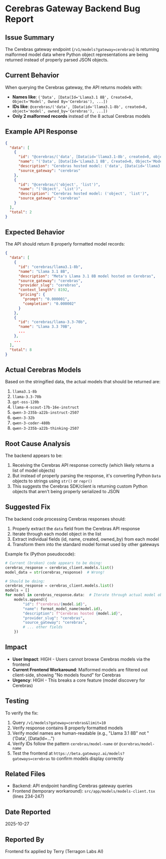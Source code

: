 # Cerebras Gateway Backend Bug Report

## Issue Summary
The Cerebras gateway endpoint (`/v1/models?gateway=cerebras`) is returning malformed model data where Python object representations are being returned instead of properly parsed JSON objects.

## Current Behavior
When querying the Cerebras gateway, the API returns models with:
- **Names like**: `('Data', [Data(Id='Llama3.1 8B', Created=0, Object='Model', Owned By='Cerebras'), ...])`
- **IDs like**: `@cerebras/('data', [Data(id='llama3.1-8b', created=0, object='model', owned_by='Cerebras'), ...])`
- **Only 2 malformed records** instead of the 8 actual Cerebras models

## Example API Response
```json
{
  "data": [
    {
      "id": "@cerebras/('data', [Data(id='llama3.1-8b', created=0, object='model', owned_by='Cerebras'), ...])",
      "name": "('Data', [Data(Id='Llama3.1 8B', Created=0, Object='Model', Owned By='Cerebras'), ...])",
      "description": "Cerebras hosted model: ('data', [Data(id='llama3.1-8b', ...)])",
      "source_gateway": "cerebras"
    },
    {
      "id": "@cerebras/('object', 'list')",
      "name": "('Object', 'List')",
      "description": "Cerebras hosted model: ('object', 'list')",
      "source_gateway": "cerebras"
    }
  ],
  "total": 2
}
```

## Expected Behavior
The API should return 8 properly formatted model records:

```json
{
  "data": [
    {
      "id": "cerebras/llama3.1-8b",
      "name": "Llama 3.1 8B",
      "description": "Meta's Llama 3.1 8B model hosted on Cerebras",
      "source_gateway": "cerebras",
      "provider_slug": "cerebras",
      "context_length": 8192,
      "pricing": {
        "prompt": "0.000001",
        "completion": "0.000002"
      }
    },
    {
      "id": "cerebras/llama-3.3-70b",
      "name": "Llama 3.3 70B",
      ...
    },
    ...
  ],
  "total": 8
}
```

## Actual Cerebras Models
Based on the stringified data, the actual models that should be returned are:
1. `llama3.1-8b`
2. `llama-3.3-70b`
3. `gpt-oss-120b`
4. `llama-4-scout-17b-16e-instruct`
5. `qwen-3-235b-a22b-instruct-2507`
6. `qwen-3-32b`
7. `qwen-3-coder-480b`
8. `qwen-3-235b-a22b-thinking-2507`

## Root Cause Analysis
The backend appears to be:
1. Receiving the Cerebras API response correctly (which likely returns a list of model objects)
2. But instead of properly parsing the response, it's converting Python `Data` objects to strings using `str()` or `repr()`
3. This suggests the Cerebras SDK/client is returning custom Python objects that aren't being properly serialized to JSON

## Suggested Fix
The backend code processing Cerebras responses should:
1. Properly extract the `data` field from the Cerebras API response
2. Iterate through each model object in the list
3. Extract individual fields (id, name, created, owned_by) from each model
4. Transform them into the standard model format used by other gateways

Example fix (Python pseudocode):
```python
# Current (broken) code appears to be doing:
cerebras_response = cerebras_client.models.list()
model_data = str(cerebras_response)  # Wrong!

# Should be doing:
cerebras_response = cerebras_client.models.list()
models = []
for model in cerebras_response.data:  # Iterate through actual model objects
    models.append({
        "id": f"cerebras/{model.id}",
        "name": format_model_name(model.id),
        "description": f"Cerebras hosted {model.id}",
        "provider_slug": "cerebras",
        "source_gateway": "cerebras",
        # ... other fields
    })
```

## Impact
- **User Impact**: HIGH - Users cannot browse Cerebras models via the frontend
- **Current Frontend Workaround**: Malformed models are filtered out client-side, showing "No models found" for Cerebras
- **Urgency**: HIGH - This breaks a core feature (model discovery for Cerebras)

## Testing
To verify the fix:
1. Query `/v1/models?gateway=cerebras&limit=10`
2. Verify response contains 8 properly formatted models
3. Verify model names are human-readable (e.g., "Llama 3.1 8B" not "('Data', [Data(Id=...")
4. Verify IDs follow the pattern `cerebras/model-name` or `@cerebras/model-name`
5. Test the frontend at `https://beta.gatewayz.ai/models?gateways=cerebras` to confirm models display correctly

## Related Files
- Backend: API endpoint handling Cerebras gateway queries
- Frontend (temporary workaround): `src/app/models/models-client.tsx` (lines 234-247)

## Date Reported
2025-10-27

## Reported By
Frontend fix applied by Terry (Terragon Labs AI)
